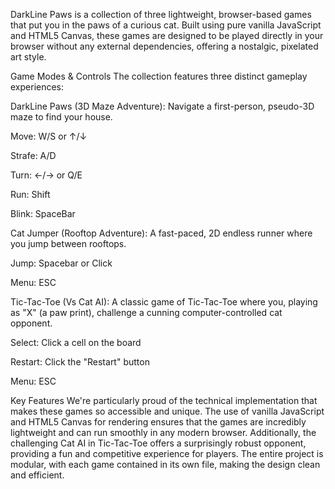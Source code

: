 DarkLine Paws is a collection of three lightweight, browser-based games that put you in the paws of a curious cat. Built using pure vanilla JavaScript and HTML5 Canvas, these games are designed to be played directly in your browser without any external dependencies, offering a nostalgic, pixelated art style.

Game Modes & Controls
The collection features three distinct gameplay experiences:

DarkLine Paws (3D Maze Adventure): Navigate a first-person, pseudo-3D maze to find your house.

Move: W/S or ↑/↓

Strafe: A/D

Turn: ←/→ or Q/E

Run: Shift

Blink: SpaceBar

Cat Jumper (Rooftop Adventure): A fast-paced, 2D endless runner where you jump between rooftops.

Jump: Spacebar or Click

Menu: ESC

Tic-Tac-Toe (Vs Cat AI): A classic game of Tic-Tac-Toe where you, playing as "X" (a paw print), challenge a cunning computer-controlled cat opponent.

Select: Click a cell on the board

Restart: Click the "Restart" button

Menu: ESC

Key Features
We're particularly proud of the technical implementation that makes these games so accessible and unique. The use of vanilla JavaScript and HTML5 Canvas for rendering ensures that the games are incredibly lightweight and can run smoothly in any modern browser. Additionally, the challenging Cat AI in Tic-Tac-Toe offers a surprisingly robust opponent, providing a fun and competitive experience for players. The entire project is modular, with each game contained in its own file, making the design clean and efficient.